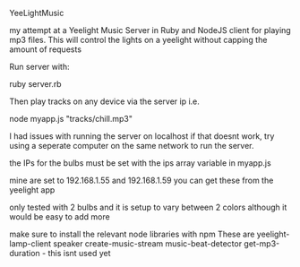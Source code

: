 YeeLightMusic


my attempt at a Yeelight Music Server in Ruby and NodeJS client for playing mp3 files. This will control the lights on a yeelight without capping the amount of requests

Run server with:

ruby server.rb

Then play tracks on any device via the server ip i.e.

node myapp.js <server ip> "tracks/chill.mp3"
  
I had issues with running the server on localhost if that doesnt work, try using a seperate computer on the same network to run the server.

the IPs for the bulbs must be set with the ips array variable in myapp.js

mine are set to 192.168.1.55 and 192.168.1.59 
you can get these from the yeelight app 

only tested with 2 bulbs and it is setup to vary between 2 colors although it would be easy to add more


make sure to install the relevant node libraries with npm
These are
yeelight-lamp-client
speaker
create-music-stream
music-beat-detector
get-mp3-duration - this isnt used yet

